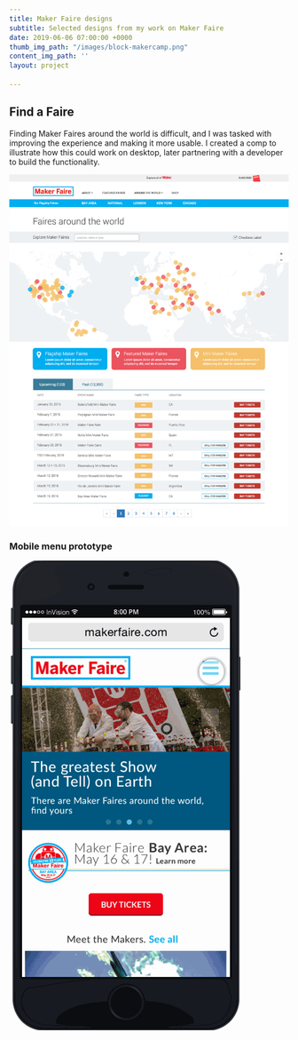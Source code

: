 ```yaml
---
title: Maker Faire designs
subtitle: Selected designs from my work on Maker Faire
date: 2019-06-06 07:00:00 +0000
thumb_img_path: "/images/block-makercamp.png"
content_img_path: ''
layout: project

---
```

## Find a Faire

Finding Maker Faires around the world is difficult, and I was tasked with improving the experience and making it more usable. I created a comp to illustrate how this could work on desktop, later partnering with a developer to build the functionality.

![](/images/screen-makerfaire-aroundtheworld-1.png)

### Mobile menu prototype

![](/images/proto-makerfaire-mobilemenu-1.gif)